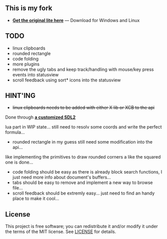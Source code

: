 ## This is my fork

* **[Get the original lite here](https://github.com/rxi/lite)** — Download
  for Windows and Linux

## TODO
- linux clipboards
- rounded rectangle
- code folding
- more plugins
- remove the ugly tabs and keep track/handling with mouse/key press events into statusview
- scroll feedback using sort* icons into the statusview

## HINT'ING
- <s>linux clipboards needs to be added with either X lib or XCB to the api</s>

Done through **[a customized SDL2](https://github.com/HackIT/mySDL2)**

lua part in WIP state... still need to resolv some coords and write the perfect formula...

- rounded rectangle in my guess still need some modification into the api...

like implementing the primitives to draw rounded corners a like the squared one is done...
- code folding should be easy as there is already block search functions, I just need more info about document's buffers...
- tabs should be easy to remove and implement a new way to browse file...
- scroll feedback should be extremly easy... just need to find an handy place to make it cool...

## License
This project is free software; you can redistribute it and/or modify it under
the terms of the MIT license. See [LICENSE](LICENSE) for details.
